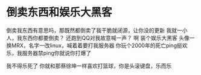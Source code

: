 # 倒卖东西和娱乐大黑客
倒卖我东西有意思吗，那既然都倒卖了我干脆就闭源，让你没的更新
我就一小人，我东西你都要倒卖？
还跑到QQ对我故意喊一声？
啊
装个娱乐大黑客 头像一换MRX，名字一改linux，喊着着要打我服务器
你玩个2000年的死亡ping挺欢乐，我服务器禁ping你就说你打爆了

我不得乐死了
你就和那蔡徐坤一样喜欢打篮球，你是头滚键盘，乐而乐



